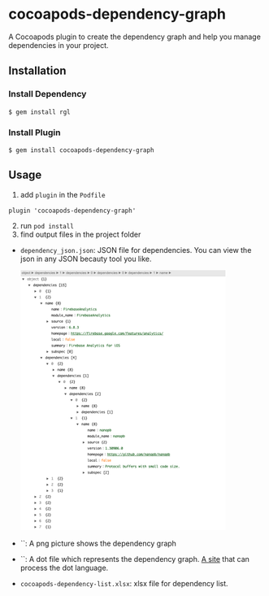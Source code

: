 # cocoapods-dependency-graph

A Cocoapods plugin to create the dependency graph and help you manage dependencies in your project.


## Installation
### Install Dependency 
    $ gem install rgl

### Install Plugin

    $ gem install cocoapods-dependency-graph

## Usage 

1. add `plugin` in the `Podfile`

```
plugin 'cocoapods-dependency-graph'
```

2. run `pod install` 
3. find output files in the project folder
- `dependency_json.json`: JSON file for dependencies. You can view the json in any JSON becauty tool you like. 

  <img src="README.assets/image-20201007205410006.png" alt="image-20201007205410006" style="zoom:50%;" />

- ``: A png picture shows the dependency graph

- ``: A dot file which represents the dependency graph. [A site](https://dreampuf.github.io/GraphvizOnline/) that can process the dot language.  

- `cocoapods-dependency-list.xlsx`: xlsx file for dependency list.  
